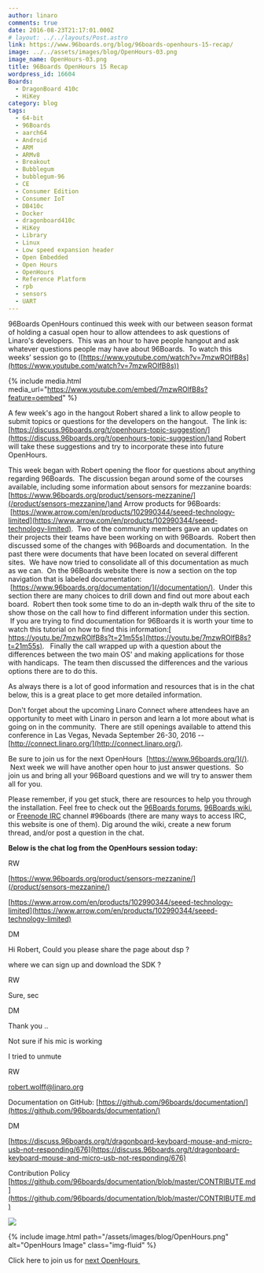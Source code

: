 ```yaml
---
author: linaro
comments: true
date: 2016-08-23T21:17:01.000Z
# layout: ../../layouts/Post.astro
link: https://www.96boards.org/blog/96boards-openhours-15-recap/
image: ../../assets/images/blog/OpenHours-03.png
image_name: OpenHours-03.png
title: 96Boards OpenHours 15 Recap
wordpress_id: 16604
Boards:
  - DragonBoard 410c
  - HiKey
category: blog
tags:
  - 64-bit
  - 96Boards
  - aarch64
  - Android
  - ARM
  - ARMv8
  - Breakout
  - Bubblegum
  - bubblegum-96
  - CE
  - Consumer Edition
  - Consumer IoT
  - DB410c
  - Docker
  - dragonboard410c
  - HiKey
  - Library
  - Linux
  - Low speed expansion header
  - Open Embedded
  - Open Hours
  - OpenHours
  - Reference Platform
  - rpb
  - sensors
  - UART
---
```


96Boards OpenHours continued this week with our between season format of holding a casual open hour to allow attendees to ask questions of Linaro's developers.  This was an hour to have people hangout and ask whatever questions people may have about 96Boards.  To watch this weeks’ session go to ([https://www.youtube.com/watch?v=7mzwROlfB8s](https://www.youtube.com/watch?v=7mzwROlfB8s))

{% include media.html media_url="https://www.youtube.com/embed/7mzwROlfB8s?feature=oembed" %}

A few week's ago in the hangout Robert shared a link to allow people to submit topics or questions for the developers on the hangout.  The link is: [https://discuss.96boards.org/t/openhours-topic-suggestion/](https://discuss.96boards.org/t/openhours-topic-suggestion/)and Robert will take these suggestions and try to incorporate these into future OpenHours.

This week began with Robert opening the floor for questions about anything regarding 96Boards.  The discussion began around some of the courses available, including some information about sensors for mezzanine boards: [https://www.96boards.org/product/sensors-mezzanine/](/product/sensors-mezzanine/)and Arrow products for 96Boards:  [https://www.arrow.com/en/products/102990344/seeed-technology-limited](https://www.arrow.com/en/products/102990344/seeed-technology-limited).  Two of the community members gave an updates on their projects their teams have been working on with 96Boards.  Robert then discussed some of the changes with 96Boards and documentation.  In the past there were documents that have been located on several different sites.  We have now tried to consolidate all of this documentation as much as we can.  On the 96Boards website there is now a section on the top navigation that is labeled documentation:  [https://www.96boards.org/documentation/](/documentation/).  Under this section there are many choices to drill down and find out more about each board.  Robert then took some time to do an in-depth walk thru of the site to show those on the call how to find different information under this section.  If you are trying to find documentation for 96Boards it is worth your time to watch this tutorial on how to find this information:[ https://youtu.be/7mzwROlfB8s?t=21m55s](https://youtu.be/7mzwROlfB8s?t=21m55s).   Finally the call wrapped up with a question about the differences between the two main OS' and making applications for those with handicaps.  The team then discussed the differences and the various options there are to do this.

As always there is a lot of good information and resources that is in the chat below, this is a great place to get more detailed information.

Don't forget about the upcoming Linaro Connect where attendees have an opportunity to meet with Linaro in person and learn a lot more about what is going on in the community.  There are still openings available to attend this conference in Las Vegas, Nevada September 26-30, 2016 --[http://connect.linaro.org/](http://connect.linaro.org/).

Be sure to join us for the next OpenHours  [https://www.96boards.org/](/).  Next week we will have another open hour to just answer questions.  So join us and bring all your 96Board questions and we will try to answer them all for you.

Please remember, if you get stuck, there are resources to help you through the installation. Feel free to check out the [96Boards forums](https://discuss.96boards.org/), [96Boards wiki](https://github.com/96boards/documentation/wiki), or [Freenode IRC](http://webchat.freenode.net/?channels=%2396boards) channel #96boards (there are many ways to access IRC, this website is one of them). Dig around the wiki, create a new forum thread, and/or post a question in the chat.

**Below is the chat log from the OpenHours session today:**

RW

[https://www.96boards.org/product/sensors-mezzanine/](/product/sensors-mezzanine/)

[https://www.arrow.com/en/products/102990344/seeed-technology-limited](https://www.arrow.com/en/products/102990344/seeed-technology-limited)

DM

Hi Robert, Could you please share the page about dsp ?

where we can sign up and download the SDK ?

RW

Sure, sec

DM

Thank you ..

Not sure if his mic is working

I tried to unmute

RW

[robert.wolff@linaro.org](mailto:robert.wolff@linaro.org)

Documentation on GitHub: [https://github.com/96boards/documentation/](https://github.com/96boards/documentation/)

DM

[https://discuss.96boards.org/t/dragonboard-keyboard-mouse-and-micro-usb-not-responding/676](https://discuss.96boards.org/t/dragonboard-keyboard-mouse-and-micro-usb-not-responding/676)

Contribution Policy [https://github.com/96boards/documentation/blob/master/CONTRIBUTE.md](https://github.com/96boards/documentation/blob/master/CONTRIBUTE.md)

![](https://ssl.gstatic.com/ui/v1/icons/mail/images/cleardot.gif)

{% include image.html path="/assets/images/blog/OpenHours.png" alt="OpenHours Image" class="img-fluid" %}

Click here to join us for [next OpenHours ](/)
